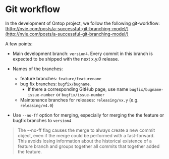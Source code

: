 # Git workflow

In the development of Ontop project, we follow the following git-workflow: [http://nvie.com/posts/a-successful-git-branching-model/](http://nvie.com/posts/a-successful-git-branching-model/)

A few points:
* Main development branch: `version4`. Every commit in this branch is expected to be shipped with the next x.y.0 release.
* Names of the branches:
  * feature branches: `feature/featurename`
  * bug fix branches: `bugfix/bugname`. 
    * If there a corresponding GitHub page, use name `bugfix/bugname-issue-number` or `bugfix/issue-number`
  * Maintenance branches for releases: `releasing/vx.y` (e.g. `releasing/v4.0`)

* Use `--no-ff` option for merging, especially for merging the the feature or bugfix branches to `version4`

> The --no-ff flag causes the merge to always create a new commit object, even if the merge could be performed with a fast-forward. This avoids losing information about the historical existence of a feature branch and groups together all commits that together added the feature. 
